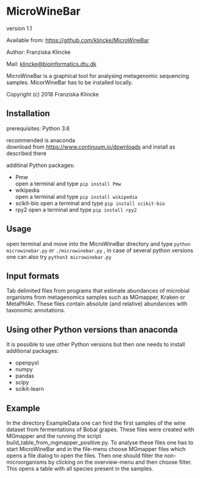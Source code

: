 # MicroWineBar

version 1.1

Available from: https://github.com/klincke/MicroWineBar

Author: Franziska Klincke

Mail: klincke@bioinformatics.dtu.dk

MicroWineBar is a graphical tool for analysing metagenomic sequencing samples. 
MicorWineBar has to be installed locally.

Copyright (c) 2018 Franziska Klincke


## Installation

prerequisites:	Python 3.6

recommended is anaconda    
    download from https://www.continuum.io/downloads and install as described there

additinal Python packages:
* Pmw     
	open a terminal and type
    	`pip install Pmw`
* wikipedia   
    open a terminal and type
        `pip install wikipedia`
* scikit-bio
    open a terminal and type
        `pip install scikit-bio`
* rpy2
    open a terminal and type
    	`pip install rpy2`


## Usage

open terminal and move into the MicroWineBar directory and type `python microwinebar.py` or `./microwinebar.py`
, in case of several python versions one can also try `python3 microwinebar.py`


## Input formats

Tab delimited files from programs that estimate abundances of microbial organisms from metagenomics samples such as MGmapper, Kraken or MetaPhlAn. These files contain absolute (and relative) abundances with taxonomic annotations. 


## Using other Python versions than anaconda

It is possible to use other Python versions but then one needs to install additional packages:
* openpyxl
* numpy
* pandas
* scipy
* scikit-learn


## Example

In the directory ExampleData one can find the first samples of the wine dataset from fermentations of Bobal grapes. These files were created with MGmapper and the running the script build_table_from_mgmapper_positive.py. 
To analyse these files one has to start MicroWineBar and in the file-menu choose MGmapper files which opens a file dialog to open the files. 
Then one should filter the non-microorganisms by clicking on the overview-menu and then choose filter. This opens a table with all species present in the samples. 
